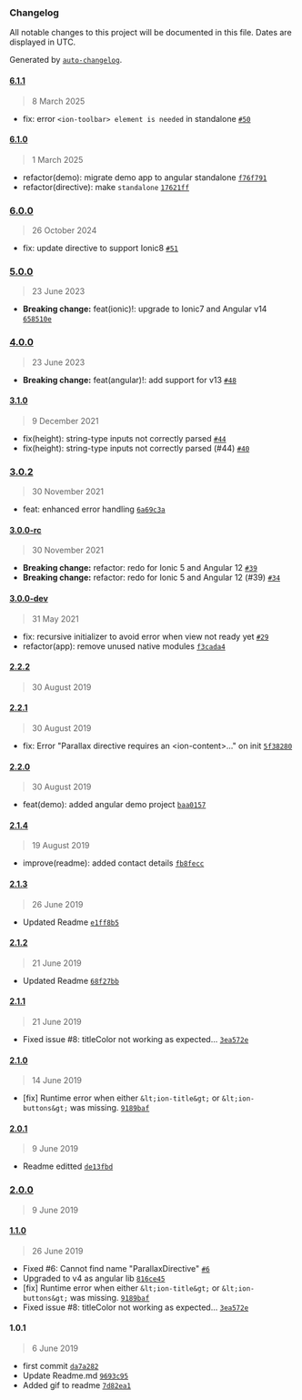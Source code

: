 ### Changelog

All notable changes to this project will be documented in this file. Dates are displayed in UTC.

Generated by [`auto-changelog`](https://github.com/CookPete/auto-changelog).

#### [6.1.1](https://github.com/RaschidJFR/ionic-header-parallax/compare/6.1.0...6.1.1)

> 8 March 2025

- fix: error `<ion-toolbar> element is needed` in standalone [`#50`](https://github.com/RaschidJFR/ionic-header-parallax/issues/50)

#### [6.1.0](https://github.com/RaschidJFR/ionic-header-parallax/compare/6.0.0...6.1.0)

> 1 March 2025

- refactor(demo): migrate demo app to angular standalone [`f76f791`](https://github.com/RaschidJFR/ionic-header-parallax/commit/f76f791050d14170381288e5453368bc2bea73ce)
- refactor(directive): make `standalone` [`17621ff`](https://github.com/RaschidJFR/ionic-header-parallax/commit/17621ffe45da5fd1bbde478bf76bd8e41774199e)

### [6.0.0](https://github.com/RaschidJFR/ionic-header-parallax/compare/5.0.0...6.0.0)

> 26 October 2024

- fix: update directive to support Ionic8 [`#51`](https://github.com/RaschidJFR/ionic-header-parallax/issues/51)

### [5.0.0](https://github.com/RaschidJFR/ionic-header-parallax/compare/4.0.0...5.0.0)

> 23 June 2023

- **Breaking change:** feat(ionic)!: upgrade to Ionic7 and Angular v14 [`658510e`](https://github.com/RaschidJFR/ionic-header-parallax/commit/658510eeca9c2d38f0ca93b6c384a40c4eacb62b)

### [4.0.0](https://github.com/RaschidJFR/ionic-header-parallax/compare/3.1.0...4.0.0)

> 23 June 2023

- **Breaking change:** feat(angular)!: add support for v13 [`#48`](https://github.com/RaschidJFR/ionic-header-parallax/pull/48)

#### [3.1.0](https://github.com/RaschidJFR/ionic-header-parallax/compare/3.0.2...3.1.0)

> 9 December 2021

- fix(height): string-type inputs not correctly parsed [`#44`](https://github.com/RaschidJFR/ionic-header-parallax/pull/44)
- fix(height): string-type inputs not correctly parsed (#44) [`#40`](https://github.com/RaschidJFR/ionic-header-parallax/issues/40)

### [3.0.2](https://github.com/RaschidJFR/ionic-header-parallax/compare/3.0.0-rc...3.0.2)

> 30 November 2021

- feat: enhanced error handling [`6a69c3a`](https://github.com/RaschidJFR/ionic-header-parallax/commit/6a69c3a998f507f205a7a00e6fbc670e2bc12bb1)

#### [3.0.0-rc](https://github.com/RaschidJFR/ionic-header-parallax/compare/3.0.0-dev...3.0.0-rc)

> 30 November 2021

- **Breaking change:** refactor: redo for Ionic 5 and Angular 12 [`#39`](https://github.com/RaschidJFR/ionic-header-parallax/pull/39)
- **Breaking change:** refactor: redo for Ionic 5 and Angular 12 (#39) [`#34`](https://github.com/RaschidJFR/ionic-header-parallax/issues/34)

#### [3.0.0-dev](https://github.com/RaschidJFR/ionic-header-parallax/compare/2.2.2...3.0.0-dev)

> 31 May 2021

- fix: recursive initializer to avoid error when view not ready yet [`#29`](https://github.com/RaschidJFR/ionic-header-parallax/pull/29)
- refactor(app): remove unused native modules [`f3cada4`](https://github.com/RaschidJFR/ionic-header-parallax/commit/f3cada48e7bdcf1334f3d9cb991b16758f252474)

#### [2.2.2](https://github.com/RaschidJFR/ionic-header-parallax/compare/2.2.1...2.2.2)

> 30 August 2019

#### [2.2.1](https://github.com/RaschidJFR/ionic-header-parallax/compare/2.2.0...2.2.1)

> 30 August 2019

- fix: Error "Parallax directive requires an &lt;ion-content&gt;..." on init [`5f38280`](https://github.com/RaschidJFR/ionic-header-parallax/commit/5f38280f0f81ba4cd5a9699362eb47f29432fc67)

#### [2.2.0](https://github.com/RaschidJFR/ionic-header-parallax/compare/2.1.4...2.2.0)

> 30 August 2019

- feat(demo): added angular demo project [`baa0157`](https://github.com/RaschidJFR/ionic-header-parallax/commit/baa0157ed83050bc134a4d9c04a37b41f9d66e4c)

#### [2.1.4](https://github.com/RaschidJFR/ionic-header-parallax/compare/2.1.3...2.1.4)

> 19 August 2019

- improve(readme): added contact details [`fb8fecc`](https://github.com/RaschidJFR/ionic-header-parallax/commit/fb8fecc37ef240420988be9a9afae6c02e0ba7c9)

#### [2.1.3](https://github.com/RaschidJFR/ionic-header-parallax/compare/2.1.2...2.1.3)

> 26 June 2019

- Updated Readme [`e1ff8b5`](https://github.com/RaschidJFR/ionic-header-parallax/commit/e1ff8b544763a06e25b43e59669af8958f3b6978)

#### [2.1.2](https://github.com/RaschidJFR/ionic-header-parallax/compare/2.1.1...2.1.2)

> 21 June 2019

- Updated Readme [`68f27bb`](https://github.com/RaschidJFR/ionic-header-parallax/commit/68f27bb50eb64434464bd22d42f98398dee865c9)

#### [2.1.1](https://github.com/RaschidJFR/ionic-header-parallax/compare/2.1.0...2.1.1)

> 21 June 2019

- Fixed issue #8: titleColor not working as expected... [`3ea572e`](https://github.com/RaschidJFR/ionic-header-parallax/commit/3ea572e11544e591b816cc66a1ddd998316a02e2)

#### [2.1.0](https://github.com/RaschidJFR/ionic-header-parallax/compare/2.0.1...2.1.0)

> 14 June 2019

- [fix] Runtime error when either `&lt;ion-title&gt;` or `&lt;ion-buttons&gt;` was missing. [`9189baf`](https://github.com/RaschidJFR/ionic-header-parallax/commit/9189baf3b5ff5bb46c845576a3ab2c38fece2c64)

#### [2.0.1](https://github.com/RaschidJFR/ionic-header-parallax/compare/2.0.0...2.0.1)

> 9 June 2019

- Readme editted [`de13fbd`](https://github.com/RaschidJFR/ionic-header-parallax/commit/de13fbd92b5628d7a002dd09f45fcec4cb202058)

### [2.0.0](https://github.com/RaschidJFR/ionic-header-parallax/compare/1.1.0...2.0.0)

> 9 June 2019

#### [1.1.0](https://github.com/RaschidJFR/ionic-header-parallax/compare/1.0.1...1.1.0)

> 26 June 2019

- Fixed #6: Cannot find name "ParallaxDirective" [`#6`](https://github.com/RaschidJFR/ionic-header-parallax/issues/6)
- Upgraded to v4 as angular lib [`816ce45`](https://github.com/RaschidJFR/ionic-header-parallax/commit/816ce45a6fd8ba5d2d15204e3acde12b635529f5)
- [fix] Runtime error when either `&lt;ion-title&gt;` or `&lt;ion-buttons&gt;` was missing. [`9189baf`](https://github.com/RaschidJFR/ionic-header-parallax/commit/9189baf3b5ff5bb46c845576a3ab2c38fece2c64)
- Fixed issue #8: titleColor not working as expected... [`3ea572e`](https://github.com/RaschidJFR/ionic-header-parallax/commit/3ea572e11544e591b816cc66a1ddd998316a02e2)

#### 1.0.1

> 6 June 2019

- first commit [`da7a282`](https://github.com/RaschidJFR/ionic-header-parallax/commit/da7a282187d7c32108bf342820e0282f1e0f25d7)
- Update Readme.md [`9693c95`](https://github.com/RaschidJFR/ionic-header-parallax/commit/9693c9520ae1137e0878657f2f0b4d6eae77ab1a)
- Added gif to readme [`7d82ea1`](https://github.com/RaschidJFR/ionic-header-parallax/commit/7d82ea190718e252718260cccb29f51b03a91156)
